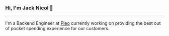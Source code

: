 ### Hi, I'm Jack Nicol 👋
---

I'm a Backend Engineer at [Pleo](https://www.pleo.io/en) currently working on providing the best out of pocket spending experience for our customers.
